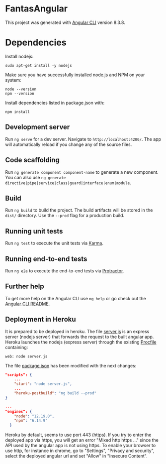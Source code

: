 # FantasAngular

This project was generated with [Angular CLI](https://github.com/angular/angular-cli) version 8.3.8.

# Dependencies

Install nodejs:

    sudo apt-get install -y nodejs

Make sure you have successfully installed node.js and NPM on your system:

    node --version
    npm --version

Install dependencies listed in package.json with:

    npm install

## Development server

Run `ng serve` for a dev server. Navigate to `http://localhost:4200/`. The app will automatically reload if you change any of the source files.

## Code scaffolding

Run `ng generate component component-name` to generate a new component. You can also use `ng generate directive|pipe|service|class|guard|interface|enum|module`.

## Build

Run `ng build` to build the project. The build artifacts will be stored in the `dist/` directory. Use the `--prod` flag for a production build.

## Running unit tests

Run `ng test` to execute the unit tests via [Karma](https://karma-runner.github.io).

## Running end-to-end tests

Run `ng e2e` to execute the end-to-end tests via [Protractor](http://www.protractortest.org/).

## Further help

To get more help on the Angular CLI use `ng help` or go check out the [Angular CLI README](https://github.com/angular/angular-cli/blob/master/README.md).

## Deployment in Heroku

It is prepared to be deployed in heroku.
The file [server.js](server.js) is an express server (nodejs server) that forwards the request to the built angular app.
Heroku launches the nodejs (express server) through the existing [Procfile](Procfile) containing:

```
web: node server.js
```

The file [package.json](package.json) has been modified with the next changes:

```json
"scripts": {
    ...
    "start": "node server.js",
    ...
    "heroku-postbuild": "ng build --prod"
}

...
"engines": {
    "node": "12.19.0", 
    "npm": "6.14.9"
  }
```

Heroku by default, seems to use port 443 (https). 
If you try to enter the deployed app via https, you will get an error "Mixed http https ..." since the API used by the angular app is not using https.
To enable your browser to use http, for instance in chrome, go to "Settings", "Privacy and security", select the deployed angular url and set "Allow" in "Insecure Content".
